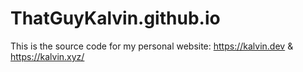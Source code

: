 # ThatGuyKalvin.github.io
This is the source code for my personal website: https://kalvin.dev & https://kalvin.xyz/

